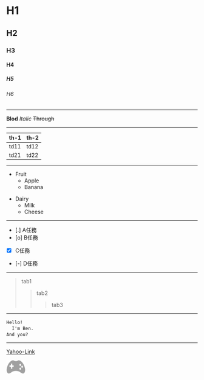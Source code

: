 # H1
## H2
### H3
#### H4
##### H5
###### H6

---

**Blod**
*Italic*
~~Through~~

---

|th-1|th-2|
|--|--|
|td11|td12|
|td21|td22|

---
- Fruit
  - Apple
  - Banana
* Dairy
  * Milk
  * Cheese
  
---

- [.] A任務
- [o] B任務
- [x] C任務
- [-] D任務

---

>tab1
>>tab2
>>>tab3

---

```
Hello!
  I'm Ben.
And you?
```

---

[Yahoo-Link](https://tw.yahoo.com/)

![Picture](game.png)
